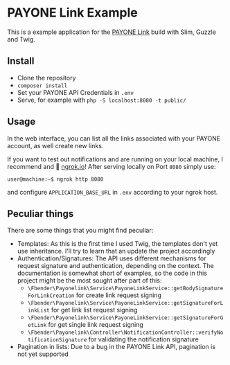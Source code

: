 # PAYONE Link Example

This is a example application for the [PAYONE Link](https://docs.payone.com/display/public/PLATFORM/Channel+PAYONE+Link])
build with Slim, Guzzle and Twig.

## Install

* Clone the repository
* `composer install`
* Set your PAYONE API Credentials in `.env`
* Serve, for example with `php -S localhost:8080 -t public/`

## Usage

In the web interface, you can list all the links associated with your PAYONE account, as well create new links.

If you want to test out notifications and are running on your local machine, I recommend and 💖 [ngrok.io](https://ngrok.io/)! After serving locally on Port `8080` simply use:

```
user@machine:~$ ngrok http 8080
```

and configure `APPLICATION_BASE_URL` in `.env` according to your ngrok host.

## Peculiar things

There are some things that you might find peculiar:

* Templates: As this is the first time I used Twig, the templates don't yet use inheritance. I'll try to learn that an update the project accordingly
* Authentication/Signatures: The API uses different mechanisms for request signature and authentication, depending on the context. The documentation is somewhat short of examples, so the code in this project might be the most sought after part of this:
   * `\Fbender\Payonelink\Service\PayoneLinkService::getBodySignatureForLinkCreation` for create link request signing
   * `\Fbender\Payonelink\Service\PayoneLinkService::getSignatureForLinkList` for get link list request signing
   * `\Fbender\Payonelink\Service\PayoneLinkService::getSignatureForGetLink` for get single link request signing
   * `\Fbender\Payonelink\Controller\NotificationController::verifyNotificationSignature` for validating the notification signature
* Pagination in lists: Due to a bug in the PAYONE Link API, pagination is not yet supported

